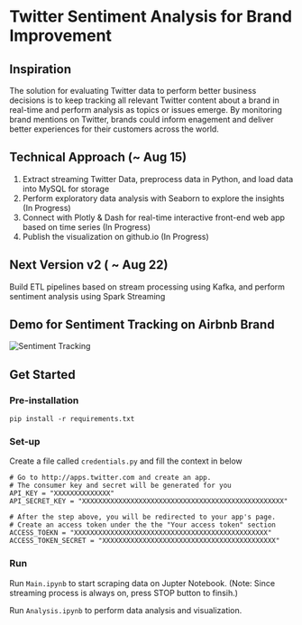 # Twitter Sentiment Analysis for Brand Improvement

## Inspiration
The solution for evaluating Twitter data to perform better business decisions is to keep tracking all relevant Twitter content about a brand in real-time and perform analysis as topics or issues emerge. By monitoring brand mentions on Twitter, brands could inform enagement and deliver better experiences for their customers across the world.

## 

## Technical Approach (~ Aug 15)
1. Extract streaming Twitter Data, preprocess data in Python, and load data into MySQL for storage
2. Perform exploratory data analysis with Seaborn to explore the insights (In Progress)
3. Connect with Plotly & Dash for real-time interactive front-end web app based on time series (In Progress)
4. Publish the visualization on github.io (In Progress)

## Next Version v2 ( ~ Aug 22)
Build ETL pipelines based on stream processing using Kafka, and perform sentiment analysis using Spark Streaming

## Demo for Sentiment Tracking on Airbnb Brand
![Sentiment Tracking](https://github.com/Chulong-Li/Twitter-Data-Sentiment-Analysis/blob/master/demo)

## Get Started
### Pre-installation
```
pip install -r requirements.txt
```
### Set-up
Create a file called ```credentials.py``` and fill the context in below
```
# Go to http://apps.twitter.com and create an app.
# The consumer key and secret will be generated for you
API_KEY = "XXXXXXXXXXXXXX"
API_SECRET_KEY = "XXXXXXXXXXXXXXXXXXXXXXXXXXXXXXXXXXXXXXXXXXXXXXXXXX"

# After the step above, you will be redirected to your app's page.
# Create an access token under the the "Your access token" section
ACCESS_TOEKN = "XXXXXXXXXXXXXXXXXXXXXXXXXXXXXXXXXXXXXXXXXXXXXXXX"
ACCESS_TOKEN_SECRET = "XXXXXXXXXXXXXXXXXXXXXXXXXXXXXXXXXXXXXXXXXXX"
```

### Run
Run ```Main.ipynb``` to start scraping data on Jupter Notebook. (Note: Since streaming process is always on, press STOP button to finsih.)

Run ```Analysis.ipynb``` to perform data analysis and visualization.
